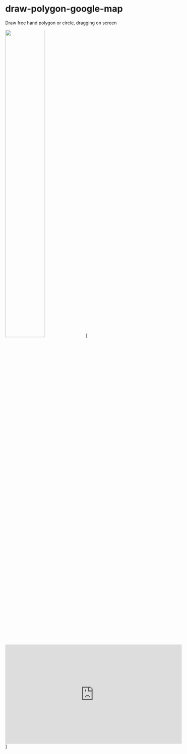 # draw-polygon-google-map
Draw free hand polygon or circle, dragging on screen

[<img src="https://img.youtube.com/vi/RYk-9jrsoU0/maxresdefault.jpg" width="50%">](https://youtu.be/RYk-9jrsoU0)
[<iframe width="560" height="315" src="https://www.youtube.com/embed/RYk-9jrsoU0" frameborder="0" allow="accelerometer; autoplay; encrypted-media; gyroscope; picture-in-picture" allowfullscreen></iframe>]
